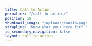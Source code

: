 ```yaml
---
title: Call to Action
permalink: "/call-to-action/"
position: 18
thumbnail_image: "/uploads/dancin.png"
strapline: 'Know what your here for? '
is_secondary_navigation: false
layout: call-to-action
---
```


